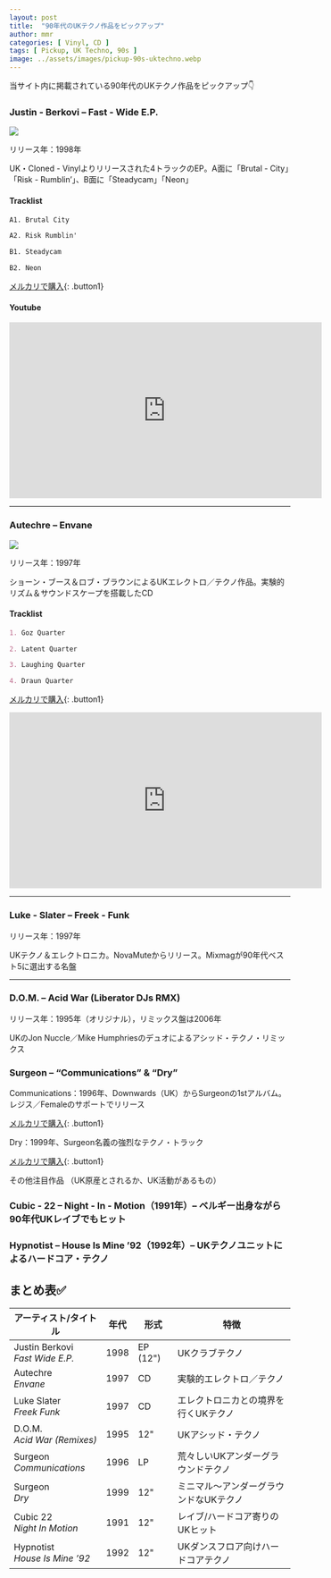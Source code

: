 ```yaml
---
layout: post
title:  "90年代のUKテクノ作品をピックアップ"
author: mmr
categories: [ Vinyl, CD ]
tags: [ Pickup, UK Techno, 90s ]
image: ../assets/images/pickup-90s-uktechno.webp
---
```


当サイト内に掲載されている90年代のUKテクノ作品をピックアップ👇

### Justin - Berkovi – Fast - Wide E.P.
<a href="https://jp.mercari.com/item/m73468913640?afid=6142608987"><img src="../assets/images/Justin%20Berkovi%20%E2%80%93%20Fast-%20Wide%20E.P.jpg"></a>

リリース年：1998年

UK・Cloned - Vinylよりリリースされた4トラックのEP。A面に「Brutal - City」「Risk - Rumblin’」、B面に「Steadycam」「Neon」

#### Tracklist
```md
A1. Brutal City

A2. Risk Rumblin'

B1. Steadycam

B2. Neon
```


[メルカリで購入](https://jp.mercari.com/item/m73468913640?afid=6142608987){: .button1}


#### Youtube
<iframe width="560" height="315" src="https://www.youtube.com/embed/raRKgT5VRTA?si=v5q8VH9ArbzfZiQ3" title="YouTube video player" frameborder="0" allow="accelerometer; autoplay; clipboard-write; encrypted-media; gyroscope; picture-in-picture; web-share" referrerpolicy="strict-origin-when-cross-origin" allowfullscreen=""></iframe>


<hr>

### Autechre – Envane
<a href="https://jp.mercari.com/item/m70361302879?afid=6142608987"><img src="../assets/images/Autechre%20%E2%80%93%20Envane.jpg"></a>

リリース年：1997年

ショーン・ブース＆ロブ・ブラウンによるUKエレクトロ／テクノ作品。実験的リズム＆サウンドスケープを搭載したCD

#### Tracklist
```md
1. Goz Quarter

2. Latent Quarter

3. Laughing Quarter

4. Draun Quarter
```

[メルカリで購入](https://jp.mercari.com/item/m70361302879?afid=6142608987){: .button1}

<iframe width="560" height="315" src="https://www.youtube.com/embed/K-og9vy8UE4?si=zbF37a-X46jSEK-1" title="YouTube video player" frameborder="0" allow="accelerometer; autoplay; clipboard-write; encrypted-media; gyroscope; picture-in-picture; web-share" referrerpolicy="strict-origin-when-cross-origin" allowfullscreen></iframe>

<hr>


### Luke - Slater – Freek - Funk

リリース年：1997年

UKテクノ＆エレクトロニカ。NovaMuteからリリース。Mixmagが90年代ベスト5に選出する名盤



<hr>

### D.O.M. – Acid War (Liberator DJs RMX)
リリース年：1995年（オリジナル），リミックス盤は2006年

UKのJon Nuccle／Mike Humphriesのデュオによるアシッド・テクノ・リミックス


### Surgeon – “Communications” & “Dry”

Communications：1996年、Downwards（UK）からSurgeonの1stアルバム。レジス／Femaleのサポートでリリース

[メルカリで購入](https://jp.mercari.com/item/m27019476665?afid=6142608987){: .button1}

Dry：1999年、Surgeon名義の強烈なテクノ・トラック

[メルカリで購入](https://jp.mercari.com/item/m27019476665?afid=6142608987){: .button1}

その他注目作品
（UK原産とされるか、UK活動があるもの）

### Cubic - 22 – Night - In - Motion（1991年）– ベルギー出身ながら90年代UKレイブでもヒット

### Hypnotist – House Is Mine ’92（1992年）– UKテクノユニットによるハードコア・テクノ


## まとめ表✅


| アーティスト/タイトル                       | 年代   | 形式       | 特徴                   |
| --------------------------------- | ---- | -------- | -------------------- |
| Justin Berkovi <br> *Fast Wide E.P.* | 1998 | EP (12") | UKクラブテクノ             |
| Autechre <br> *Envane*               | 1997 | CD       | 実験的エレクトロ／テクノ         |
| Luke Slater <br> *Freek Funk*        | 1997 | CD       | エレクトロニカとの境界を行くUKテクノ  |
| D.O.M. <br> *Acid War (Remixes)*     | 1995 | 12"      | UKアシッド・テクノ           |
| Surgeon <br> *Communications*        | 1996 | LP       | 荒々しいUKアンダーグラウンドテクノ   |
| Surgeon <br> *Dry*                   | 1999 | 12"      | ミニマル～アンダーグラウンドなUKテクノ |
| Cubic 22 <br> *Night In Motion*      | 1991 | 12"      | レイブ/ハードコア寄りのUKヒット    |
| Hypnotist <br> *House Is Mine ’92*   | 1992 | 12"      | UKダンスフロア向けハードコアテクノ   |
